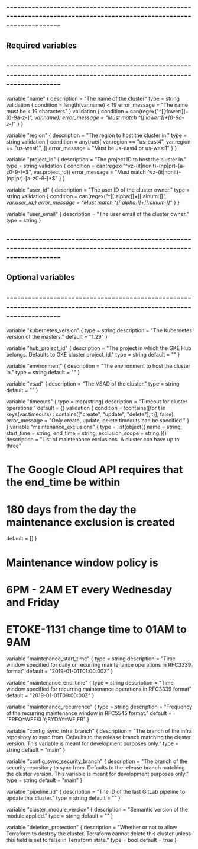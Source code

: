 ## ---------------------------------------------------------------------------------------------------------------------
## Required variables
## ---------------------------------------------------------------------------------------------------------------------

variable "name" {
  description = "The name of the cluster"
  type        = string
  validation {
    condition     = length(var.name) < 19
    error_message = "The name must be < 19 characters"
  }
  validation {
    condition     = can(regex("^[[:lower:]]+[0-9a-z-]*", var.name))
    error_message = "Must match ^[[:lower:]]+[0-9a-z-]*"
  }
}

variable "region" {
  description = "The region to host the cluster in."
  type        = string
  validation {
    condition = anytrue([
      var.region == "us-east4",
      var.region == "us-west1",
    ])
    error_message = "Must be us-east4 or us-west1"
  }
}

variable "project_id" {
  description = "The project ID to host the cluster in."
  type        = string
  validation {
    condition     = can(regex("^vz-(it|nonit)-(np|pr)-[a-z0-9-]*$", var.project_id))
    error_message = "Must match ^vz-(it|nonit)-(np|pr)-[a-z0-9-]*$"
  }
}

variable "user_id" {
  description = "The user ID of the cluster owner."
  type        = string
  validation {
    condition     = can(regex("^[[:alpha:]]+[[:alnum:]]*", var.user_id))
    error_message = "Must match ^[[:alpha:]]+[[:alnum:]]*"
  }
}

variable "user_email" {
  description = "The user email of the cluster owner."
  type        = string
}


## ---------------------------------------------------------------------------------------------------------------------
## Optional variables
## ---------------------------------------------------------------------------------------------------------------------

variable "kubernetes_version" {
  type        = string
  description = "The Kubernetes version of the masters."
  default     = "1.29"
}

variable "hub_project_id" {
  description = "The project in which the GKE Hub belongs. Defaults to GKE cluster project_id."
  type        = string
  default     = ""
}

variable "environment" {
  description = "The environment to host the cluster in."
  type        = string
  default     = ""
}

variable "vsad" {
  description = "The VSAD of the cluster."
  type        = string
  default     = ""
}

variable "timeouts" {
  type        = map(string)
  description = "Timeout for cluster operations."
  default     = {}
  validation {
    condition     = !contains([for t in keys(var.timeouts) : contains(["create", "update", "delete"], t)], false)
    error_message = "Only create, update, delete timeouts can be specified."
  }
}
variable "maintenance_exclusions" {
  type        = list(object({ name = string, start_time = string, end_time = string, exclusion_scope = string }))
  description = "List of maintenance exclusions. A cluster can have up to three"
  # The Google Cloud API requires that the end_time be within
  # 180 days from the day the maintenance exclusion is created
  default = []
}

# Maintenance window policy is
# 6PM - 2AM ET every Wednesday and Friday
# ETOKE-1131 change time to 01AM to 9AM 
variable "maintenance_start_time" {
  type        = string
  description = "Time window specified for daily or recurring maintenance operations in RFC3339 format"
  default     = "2019-01-01T01:00:00Z"
}

variable "maintenance_end_time" {
  type        = string
  description = "Time window specified for recurring maintenance operations in RFC3339 format"
  default     = "2019-01-01T09:00:00Z"
}

variable "maintenance_recurrence" {
  type        = string
  description = "Frequency of the recurring maintenance window in RFC5545 format."
  default     = "FREQ=WEEKLY;BYDAY=WE,FR"
}

variable "config_sync_infra_branch" {
  description = "The branch of the infra repository to sync from. Defaults to the release branch matching the cluster version. This variable is meant for development purposes only."
  type        = string
  default     = "main"
}

variable "config_sync_security_branch" {
  description = "The branch of the security repository to sync from. Defaults to the release branch matching the cluster version. This variable is meant for development purposes only."
  type        = string
  default     = "main"
}

variable "pipeline_id" {
  description = "The ID of the last GitLab pipeline to update this cluster."
  type        = string
  default     = ""
}

variable "cluster_module_version" {
  description = "Semantic version of the module applied."
  type        = string
  default     = ""
}

variable "deletion_protection" {
  description = "Whether or not to allow Terraform to destroy the cluster. Terraform cannot delete this cluster unless this field is set to false in Terraform state."
  type        = bool
  default     = true
}
